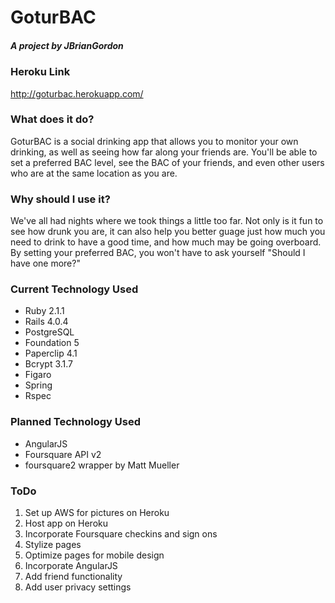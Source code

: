 <h1>GoturBAC</h1>

<h5>A project by JBrianGordon</h5>

<h3>Heroku Link</h3>

<a>http://goturbac.herokuapp.com/</a>

<h3>What does it do?</h3>

<p>GoturBAC is a social drinking app that allows you to monitor your own drinking, as well as seeing how far along your friends are. You'll be able to set a preferred BAC level, see the BAC of your friends, and even other users who are at the same location as you are.</p>

<h3>Why should I use it?</h3>

<p>We've all had nights where we took things a little too far. Not only is it fun to see how drunk you are, it can also help you better guage just how much you need to drink to have a good time, and how much may be going overboard. By setting your preferred BAC, you won't have to ask yourself "Should I have one more?"</p>

<h3>Current Technology Used</h3>

<ul>
    <li>Ruby 2.1.1</li>
    <li>Rails 4.0.4</li>
    <li>PostgreSQL</li>
    <li>Foundation 5</li>
    <li>Paperclip 4.1</li>
    <li>Bcrypt 3.1.7</li>
    <li>Figaro</li>
    <li>Spring</li>
    <li>Rspec</li>
</ul>

<h3>Planned Technology Used</h3>

<ul>
    <li>AngularJS</li>
    <li>Foursquare API v2</li>
    <li>foursquare2 wrapper by Matt Mueller</li>
</ul>

<h3>ToDo</h3>

<ol>
    <li>Set up AWS for pictures on Heroku</li>
    <li>Host app on Heroku</li>
    <li>Incorporate Foursquare checkins and sign ons</li>
    <li>Stylize pages</li>
    <li>Optimize pages for mobile design</li>
    <li>Incorporate AngularJS</li>
    <li>Add friend functionality</li>
    <li>Add user privacy settings</li>
</ol>